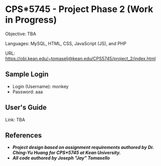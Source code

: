 # CPS*5745 - Project Phase 2 (Work in Progress)
Objective: TBA

Languages: MySQL, HTML, CSS, JavaScript (JS), and PHP

URL: https://obi.kean.edu/~tomaselj@kean.edu/CPS5745/project_2/index.html

## Sample Login
- Login (Username): monkey
- Password: aaa

## User's Guide
Link: TBA

## References
- ***Project design based on assignment requirements authored by Dr. Ching-Yu Huang for CPS\*5745 at Kean University.***
- ***All code authored by Joseph "Jay" Tomasello***

